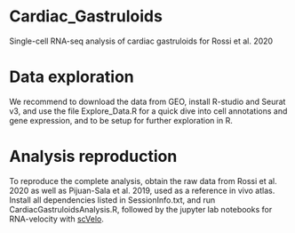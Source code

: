 # Cardiac_Gastruloids
Single-cell RNA-seq analysis of cardiac gastruloids for Rossi et al. 2020

# Data exploration
We recommend to download the data from GEO, install R-studio and Seurat v3, and use the file Explore_Data.R for a quick dive into cell annotations and gene expression, and to be setup for further exploration in R. 

# Analysis reproduction
To reproduce the complete analysis, obtain the raw data from Rossi et al. 2020 as well as Pijuan-Sala et al. 2019, used as a reference in vivo atlas. Install all dependencies listed in SessionInfo.txt, and run CardiacGastruloidsAnalysis.R, followed by the jupyter lab notebooks for RNA-velocity with [scVelo](https://github.com/theislab/scvelo). 
